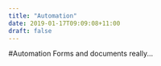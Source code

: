 ```yaml
---
title: "Automation"
date: 2019-01-17T09:09:08+11:00
draft: false
---
```


#Automation
Forms and documents really...
